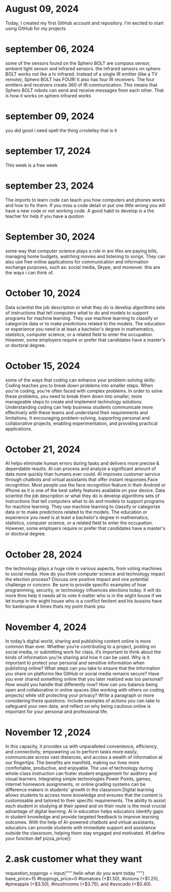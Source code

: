 # August 09, 2024 
Today, I created my first GitHub account and repository. I'm excited to start using GitHub for my projects
# september 06, 2024
some of the sensors found on the Sphero BOLT are compass sensor, ambient light sensor and infrared sensors.
the infrared sensors on sphero BOLT works not ilke a tv infrared. Instead of a single IR emitter (like a TV remote), Sphero BOLT has FOUR! It also has four IR receivers. The four emitters and receivers create 360 of IR communication. This means that Sphero BOLT robots can send and receive messages from each other. That is how it works on sphero infrared works
# september 09, 2024
you did good i need spell the thing crroletley  that is it
# september 17, 2024
This week is a free week
 # september 23, 2024
 The imports to learn code can teach you how computers and phones works and how to fix them.
 If you miss a code detail or put one little wrong you will have a new code or not working code.
 A good habit to develop is a the teacher for help if you have a qustion
 # September 30, 2024
 some way that computer science plays a role in are lifes are paying bills, managing home budgets, watching movies and listening to songs. They can also use free online applications for communication and information exchange purposes, such as: social media, Skype, and moreover. this are the ways i can think of.
# October 10, 2024
Data scientist the job description or what they do is develop algorithms sets of instructions that tell computers what to do and models to support programs for machine learning. They use machine learning to classify or categorize data or to make predictions related to the models. The education or experience you need is at least a bachelor's degree in mathematics, statistics, computer science, or a related field to enter the occupation. However, some employers require or prefer that candidates have a master's or doctoral degree.
# October 15, 2024
some of the ways that coding can enhance your problem-solving skills: Coding teaches you to break down problems into smaller steps. When you're coding, you're often faced with complex problems. In order to solve these problems, you need to break them down into smaller, more manageable steps.to create and implement technology solutions. Understanding coding can help business students communicate more effectively with these teams and understand their requirements and limitations. It encouraging problem-solving, supporting personal and collaborative projects, enabling experimentation, and providing practical applications. 
# October 21, 2024
AI helps eliminate human errors during tasks and delivers more precise & dependable results. AI can process and analyze a significant amount of data more quickly than humans ever could. AI improves customer service through chatbots and virtual assistants that offer instant responses.Face recognition. Most people use the face recognition feature in their Android or iPhone as it is one of the best safety features available on your device.
Data scientist the job description or what they do is develop algorithms sets of instructions that tell computers what to do and models to support programs for machine learning. They use machine learning to classify or categorize data or to make predictions related to the models. The education or experience you need is at least a bachelor's degree in mathematics, statistics, computer science, or a related field to enter the occupation. However, some employers require or prefer that candidates have a master's or doctoral degree.
# October 28, 2024
the technology plays a huge role in various aspects, from voting machines to social media. How do you think computer science and technology impact the election process? Discuss one positive impact and one potential challenge or concern. Be sure to provide specific examples of how programming, security, or technology influences elections today. it will do more thne help it needs all to vote it matter who is in the wight house  if we let trump in the wight house who is a conflict fenilent and his bussins have for bankrupse 4 times thats my point thank you
# November 4, 2024
In today’s digital world, sharing and publishing content online is more common than ever. Whether you’re contributing to a project, posting on social media, or submitting work for class, it’s important to think about the kinds of information you’re sharing and how it can be used. Why is it important to protect your personal and sensitive information when publishing online?
What steps can you take to ensure that the information you share on platforms like GitHub or social media remains secure?
Have you ever shared something online that you later realized was too personal? How would you handle that differently now?
How can you balance being open and collaborative in online spaces (like working with others on coding projects) while still protecting your privacy? Write a paragraph or more considering these questions. Include examples of actions you can take to safeguard your own data, and reflect on why being cautious online is important for your personal and professional life.
# November 12 ,2024
In this capacity, it provides us with unparalleled convenience, efficiency, and connectivity, empowering us to perform tasks more easily, communicate across vast distances, and access a wealth of information at our fingertips. The benefits are manifold, making our lives more comfortable, productive, and enjoyable. The use of technology during whole-class instruction can foster student engagement for auditory and visual learners. Integrating simple technologies Power Points, games, internet homework assignments, or online grading systems can be difference makers in students' growth in the classroom.Digital learning allows students to access more knowledge and ensures that the content is customisable and tailored to their specific requirements. The ability to assist each student in studying at their speed and on their route is the most crucial advantage of digital learning. AI in education helps educators identify gaps in student knowledge and provide targeted feedback to improve learning outcomes. With the help of AI-powered chatbots and virtual assistants, educators can provide students with immediate support and assistance outside the classroom, helping them stay engaged and motivated.
#1.define your function
def pizza_price():
# 2.ask customer what they want 
requestion_toppings = input("""
hello what do you want today
""")
base_price=15
#toppings_price=0
#tomatoes (+$1.50),
#onions (+$1.25),
#pineapple (+$3.50),
#mushrooms (+$3.75), and
#avocado (+$0.40).

